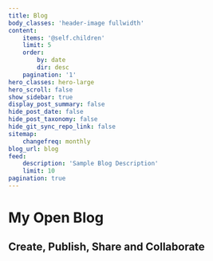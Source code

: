 ```yaml
---
title: Blog
body_classes: 'header-image fullwidth'
content:
    items: '@self.children'
    limit: 5
    order:
        by: date
        dir: desc
    pagination: '1'
hero_classes: hero-large
hero_scroll: false
show_sidebar: true
display_post_summary: false
hide_post_date: false
hide_post_taxonomy: false
hide_git_sync_repo_link: false
sitemap:
    changefreq: monthly
blog_url: blog
feed:
    description: 'Sample Blog Description'
    limit: 10
pagination: true
---
```


# My **Open** Blog
## Create, Publish, Share and Collaborate
